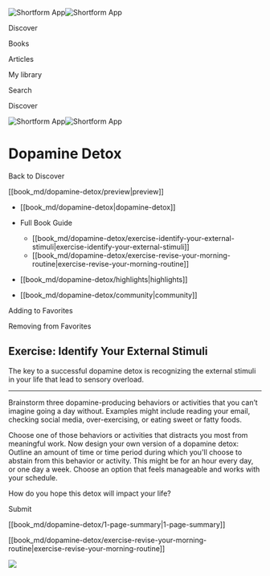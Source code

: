 ![Shortform App](/img/logo.36a2399e.svg)![Shortform App](/img/logo-dark.70c1b072.svg)

Discover

Books

Articles

My library

Search

Discover

![Shortform App](/img/logo.36a2399e.svg)![Shortform App](/img/logo-dark.70c1b072.svg)

# Dopamine Detox

Back to Discover

[[book_md/dopamine-detox/preview|preview]]

  * [[book_md/dopamine-detox|dopamine-detox]]
  * Full Book Guide

    * [[book_md/dopamine-detox/exercise-identify-your-external-stimuli|exercise-identify-your-external-stimuli]]
    * [[book_md/dopamine-detox/exercise-revise-your-morning-routine|exercise-revise-your-morning-routine]]
  * [[book_md/dopamine-detox/highlights|highlights]]
  * [[book_md/dopamine-detox/community|community]]



Adding to Favorites 

Removing from Favorites 

## Exercise: Identify Your External Stimuli

The key to a successful dopamine detox is recognizing the external stimuli in your life that lead to sensory overload.

* * *

Brainstorm three dopamine-producing behaviors or activities that you can’t imagine going a day without. Examples might include reading your email, checking social media, over-exercising, or eating sweet or fatty foods.

Choose one of those behaviors or activities that distracts you most from meaningful work. Now design your own version of a dopamine detox: Outline an amount of time or time period during which you'll choose to abstain from this behavior or activity. This might be for an hour every day, or one day a week. Choose an option that feels manageable and works with your schedule.

How do you hope this detox will impact your life?

Submit 

[[book_md/dopamine-detox/1-page-summary|1-page-summary]]

[[book_md/dopamine-detox/exercise-revise-your-morning-routine|exercise-revise-your-morning-routine]]

![](https://bat.bing.com/action/0?ti=56018282&Ver=2&mid=ba2c5388-68e0-4240-9b52-4944dea082b7&sid=49fff5b0636c11eeb9c611038afc8668&vid=4a005010636c11ee80c703d4c4a7acd5&vids=0&msclkid=N&pi=0&lg=en-US&sw=800&sh=600&sc=24&nwd=1&tl=Shortform%20%7C%20Book&p=https%3A%2F%2Fwww.shortform.com%2Fapp%2Fbook%2Fdopamine-detox%2Fexercise-identify-your-external-stimuli&r=&lt=311&evt=pageLoad&sv=1&rn=610268)
